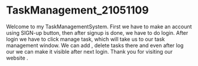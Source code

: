 # TaskManagement_21051109
Welcome to my TaskManagementSystem.
First we have to make an account using SIGN-up button, then after signup is done, we have to do login.
After login we have to click manage task, which will take us to our task management window.
We can add , delete tasks there and even after log our we can make it visible after next login.
Thank you for visiting our website .
